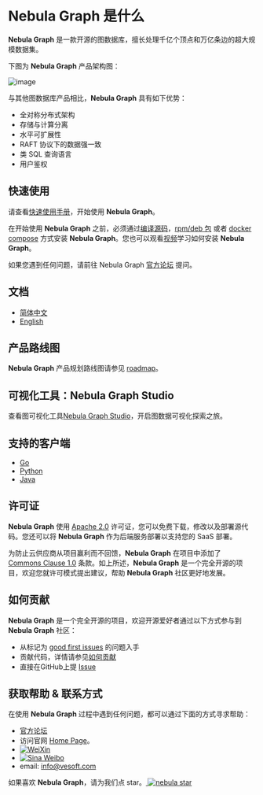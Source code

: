 # Nebula Graph 是什么

**Nebula Graph** 是一款开源的图数据库，擅长处理千亿个顶点和万亿条边的超大规模数据集。

下图为 **Nebula Graph** 产品架构图：

![image](https://docs-cdn.nebula-graph.com.cn/README/Nebula-Arch.png)

与其他图数据库产品相比，**Nebula Graph** 具有如下优势：

* 全对称分布式架构
* 存储与计算分离
* 水平可扩展性
* RAFT 协议下的数据强一致
* 类 SQL 查询语言
* 用户鉴权

## 快速使用

请查看[快速使用手册](manual-CN/1.overview/2.quick-start/1.get-started.md)，开始使用 **Nebula Graph**。

在开始使用 **Nebula Graph** 之前，必须通过[编译源码](manual-CN/3.build-develop-and-administration/1.build/1.build-source-code.md)，[rpm/deb 包](manual-CN/3.build-develop-and-administration/2.install/1.install-with-rpm-deb.md) 或者 [docker compose](https://github.com/vesoft-inc/nebula-docker-compose/blob/master/README_zh-CN.md) 方式安装 **Nebula Graph**。您也可以观看[视频](https://space.bilibili.com/472621355)学习如何安装 **Nebula Graph**。

如果您遇到任何问题，请前往 Nebula Graph [官方论坛](https://discuss.nebula-graph.com.cn) 提问。

## 文档

* [简体中文](https://docs.nebula-graph.com.cn/)
* [English](https://docs.nebula-graph.io/)

## 产品路线图

**Nebula Graph** 产品规划路线图请参见 [roadmap](https://github.com/vesoft-inc/nebula/wiki/Nebula-Graph-Roadmap)。

## 可视化工具：Nebula Graph Studio

查看图可视化工具[Nebula Graph Studio](https://github.com/vesoft-inc/nebula-web-docker)，开启图数据可视化探索之旅。

## 支持的客户端

* [Go](https://github.com/vesoft-inc/nebula-go)
* [Python](https://github.com/vesoft-inc/nebula-python)
* [Java](https://github.com/vesoft-inc/nebula-java)

## 许可证

**Nebula Graph** 使用 [Apache 2.0](https://www.apache.org/licenses/LICENSE-2.0) 许可证，您可以免费下载，修改以及部署源代码。您还可以将 **Nebula Graph** 作为后端服务部署以支持您的 SaaS 部署。

为防止云供应商从项目赢利而不回馈，**Nebula Graph** 在项目中添加了 [Commons Clause 1.0](https://commonsclause.com/) 条款。如上所述，**Nebula Graph** 是一个完全开源的项目，欢迎您就许可模式提出建议，帮助 **Nebula Graph** 社区更好地发展。

## 如何贡献

**Nebula Graph** 是一个完全开源的项目，欢迎开源爱好者通过以下方式参与到 **Nebula Graph** 社区：

* 从标记为 [good first issues](https://github.com/vesoft-inc/nebula/issues?q=is%3Aissue+is%3Aopen+label%3A%22good+first+issue%22) 的问题入手
* 贡献代码，详情请参见[如何贡献](manual-CN/4.contributions/how-to-contribute.md)
* 直接在GitHub上提 [Issue](https://github.com/vesoft-inc/nebula/issues)

## 获取帮助 & 联系方式

在使用 **Nebula Graph** 过程中遇到任何问题，都可以通过下面的方式寻求帮助：

* [官方论坛](https://discuss.nebula-graph.com.cn/)
* 访问官网 [Home Page](http://nebula-graph.io/)。
* [![WeiXin](https://img.shields.io/badge/WeChat-%E5%BE%AE%E4%BF%A1-brightgreen)](https://user-images.githubusercontent.com/38887077/67449282-4362b300-f64c-11e9-878f-7efc373e5e55.jpg)
* [![Sina Weibo](https://img.shields.io/badge/Weibo-%E5%BE%AE%E5%8D%9A-red)](https://weibo.com/p/1006067122684542/home?from=page_100606&mod=TAB#place)
* email: info@vesoft.com

如果喜欢 **Nebula Graph**，请为我们点 star。<a href="http://githubbadges.com/star.svg?user=vesoft-inc&repo=nebula&style=default">
    <img src="http://githubbadges.com/star.svg?user=vesoft-inc&repo=nebula&style=default" alt="nebula star"/>
  </a>

